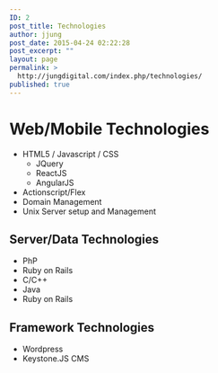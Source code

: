 ```yaml
---
ID: 2
post_title: Technologies
author: jjung
post_date: 2015-04-24 02:22:28
post_excerpt: ""
layout: page
permalink: >
  http://jungdigital.com/index.php/technologies/
published: true
---
```

<h1>Web/Mobile Technologies</h1>
<ul>
	<li>HTML5 / Javascript / CSS
<ul>
	<li>JQuery</li>
	<li>ReactJS</li>
	<li>AngularJS</li>
</ul>
</li>
	<li>Actionscript/Flex</li>
	<li>Domain Management</li>
	<li>Unix Server setup and Management</li>
</ul>
<h2>Server/Data Technologies</h2>
<ul>
	<li>PhP</li>
	<li>Ruby on Rails</li>
	<li>C/C++</li>
	<li>Java</li>
	<li>Ruby on Rails</li>
</ul>
<h2>Framework Technologies</h2>
<ul>
	<li>Wordpress</li>
	<li>Keystone.JS CMS</li>
</ul>